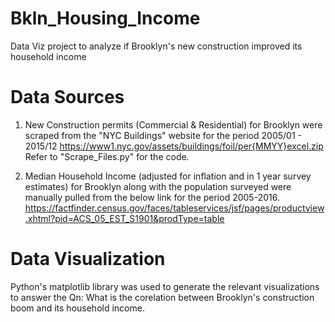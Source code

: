 # Bkln_Housing_Income
Data Viz project to analyze if Brooklyn's new construction improved its household income

# Data Sources
1. New Construction permits (Commercial & Residential) for Brooklyn were scraped from the "NYC Buildings" website for the period 2005/01 - 2015/12
  https://www1.nyc.gov/assets/buildings/foil/per{MMYY}excel.zip
Refer to "Scrape_Files.py" for the code.

2. Median Household Income (adjusted for inflation and in 1 year survey estimates) for Brooklyn along with the population surveyed were manually pulled from the below link for the period 2005-2016.
  https://factfinder.census.gov/faces/tableservices/jsf/pages/productview.xhtml?pid=ACS_05_EST_S1901&prodType=table

# Data Visualization
Python's matplotlib library was used to generate the relevant visualizations to answer the Qn: What is the corelation between Brooklyn's construction boom and its household income.
